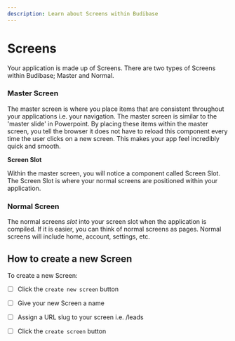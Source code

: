 ```yaml
---
description: Learn about Screens within Budibase
---
```


# Screens

Your application is made up of Screens. There are two types of Screens within Budibase; Master and Normal.

### Master Screen

The master screen is where you place items that are consistent throughout your applications i.e. your navigation. The master screen is similar to the 'master slide' in Powerpoint. By placing these items within the master screen, you tell the browser it does not have to reload this component every time the user clicks on a new screen. This makes your app feel incredibly quick and smooth.   
  
**Screen Slot**

Within the master screen, you will notice a component called Screen Slot. The Screen Slot is where your normal screens are positioned within your application.

### Normal Screen

The normal screens _slot_ into your screen slot when the application is compiled. If it is easier, you can think of normal screens as pages. Normal screens will include home, account, settings, etc.

## How to create a new Screen

To create a new Screen:

* [ ] Click the `create new screen` button
* [ ] Give your new Screen a name
* [ ] Assign a URL slug to your screen i.e. /leads
* [ ] Click the `create screen` button



